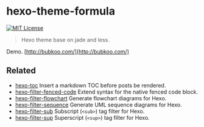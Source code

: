 # hexo-theme-formula

[![MIT License](https://img.shields.io/badge/license-MIT_License-green.svg?style=flat-square)](https://github.com/bubkoo/hexo-theme-formula/blob/master/LICENSE)


> Hexo theme base on jade and less.

Demo. [http://bubkoo.com/](http://bubkoo.com/)

## Related

- [hexo-toc](https://github.com/bubkoo/hexo-toc) Insert a markdown TOC before posts be rendered. 
- [hexo-filter-fenced-code](https://github.com/bubkoo/hexo-filter-fenced-code) Extend syntax for the native fenced code block.
- [hexo-filter-flowchart](https://github.com/bubkoo/hexo-filter-flowchart) Generate flowchart diagrams for Hexo.
- [hexo-filter-sequence](https://github.com/bubkoo/hexo-filter-sequence) Generate UML sequence diagrams for Hexo.
- [hexo-filter-sub](https://github.com/bubkoo/hexo-filter-sub) Subscript (`<sub>`) tag filter for Hexo.
- [hexo-filter-sup](https://github.com/bubkoo/hexo-filter-sup) Superscript (`<sup>`) tag filter for Hexo.
